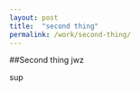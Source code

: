 ```yaml
---
layout: post
title:  "second thing"
permalink: /work/second-thing/
---
```


##Second thing jwz

sup

